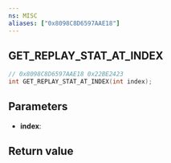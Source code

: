 ```yaml
---
ns: MISC
aliases: ["0x8098C8D6597AAE18"]
---
```

## GET_REPLAY_STAT_AT_INDEX

```c
// 0x8098C8D6597AAE18 0x22BE2423
int GET_REPLAY_STAT_AT_INDEX(int index);
```

## Parameters
* **index**:

## Return value
